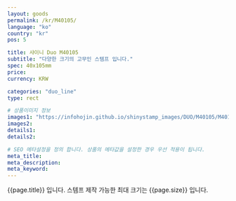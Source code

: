 ```yaml
---
layout: goods
permalink: /kr/M40105/
language: "ko"
country: "kr"
pos: 5

title: 샤이니 Duo M40105
subtitle: "다양한 크기의 고무인 스템프 입니다."
spec: 40x105mm
price:
currency: KRW

categories: "duo_line"
type: rect

# 상품이미지 정보
images1: "https://infohojin.github.io/shinystamp_images/DUO/M40105/M40105_1.jpg"
images2:
details1:
details2:    

# SEO 메타설정을 정의 합니다. 상품의 메타값을 설정한 경우 우선 적용이 됩니다.
meta_title: 
meta_description:
meta_keyword:
---
```


{{page.title}} 입니다. 스템프 제작 가능한 최대 크기는 {{page.size}} 입니다.